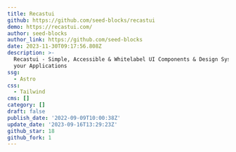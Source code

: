```yaml
---
title: Recastui
github: https://github.com/seed-blocks/recastui
demo: https://recastui.com/
author: seed-blocks
author_link: https://github.com/seed-blocks
date: 2023-11-30T09:17:56.808Z
description: >-
  Recastui - Simple, Accessible & Whitelabel UI Components & Design System for
  your Applications
ssg:
  - Astro
css:
  - Tailwind
cms: []
category: []
draft: false
publish_date: '2022-09-09T10:00:38Z'
update_date: '2023-09-16T13:29:23Z'
github_star: 18
github_fork: 1
---
```

